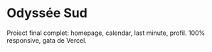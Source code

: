 # Odyssée Sud

Proiect final complet: homepage, calendar, last minute, profil.
100% responsive, gata de Vercel.
